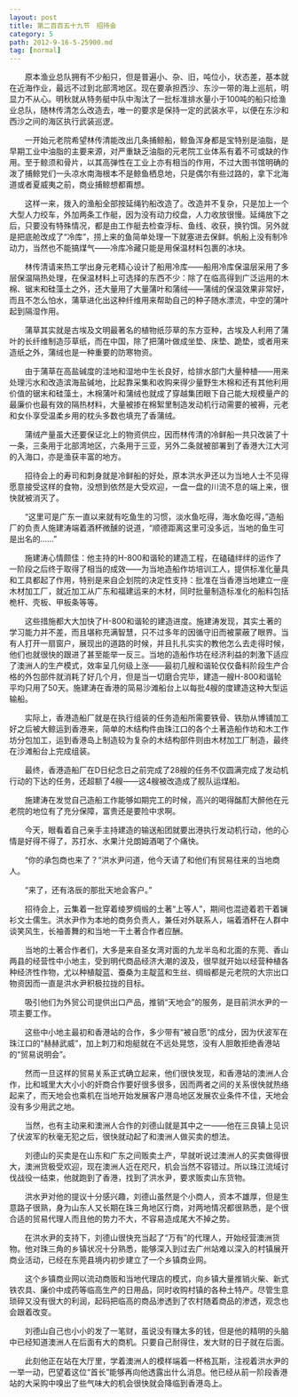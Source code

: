 ```yaml
---
layout: post
title: 第二百百五十九节　招待会
category: 5
path: 2012-9-16-5-25900.md
tag: [normal]
---
```


　　原本渔业总队拥有不少船只，但是普遍小、杂、旧，吨位小，状态差，基本就在近海作业，最远不过到北部湾地区。现在要承担西沙、东沙一带的海上巡航，明显力不从心。明秋就从特务艇中队中淘汰了一批标准排水量小于100吨的船只给渔业总队，随林传清怎么改造去，唯一的要求是保持一定的武装水平，以便在东沙和西沙之间的海区执行武装巡逻。

　　一开始元老院希望林传清能改出几条捕鲸船，鲸鱼浑身都是宝特别是油脂，是早期工业中油脂的主要来源，对严重缺乏油脂的元老院工业体系有着不可或缺的作用。至于鲸须和骨片，以其高弹性在工业上亦有相当的作用，不过大图书馆明确的泼了捕鲸党们一头凉水南海根本不是鲸鱼栖息地，只是偶尔有些过路的，拿下北海道或者夏威夷之前，商业捕鲸想都甭想。

　　这样一来，拨入的渔船全部按延绳钓船改造了。改造并不复杂，只是加上一个大型人力绞车，外加两条工作艇，因为没有动力绞盘，人力收放很慢。延绳放下之后，只要没有特殊情况，都是由工作艇去检查浮标、鱼线、收获，换钓饵。另外就是把底舱改成了“冷库”，捞上来的鱼简单处理一下就塞进去保鲜。帆船上没有制冷动力，当然也不能搞煤气――冷库冷藏只能是用保温材料包裹的冰块。

　　林传清请来热工学出身元老精心设计了船用冷库――船用冷库保温层采用了多层保温隔热处理，在保温材料上可选择的东西不少：除了在临高得到广泛运用的木棉、锯末和硅藻土之外，还大量用了大量蒲叶和蒲绒――蒲绒的保温效果非常好，而且不怎么怕水，蒲草进化出这种纤维用来帮助自己的种子随水漂流，中空的蒲叶起到隔湿作用。

　　蒲草其实就是古埃及文明最著名的植物纸莎草的东方亚种，古埃及人利用了蒲叶的长纤维制造莎草纸，而在中国，除了把蒲叶做成坐垫、床垫、跪垫，或者用来造纸之外，蒲绒也是一种重要的防寒物资。

　　由于蒲草在高盐碱度的洼地和湿地中生长良好，给排水部门大量种植――用来处理污水和改造滨海盐碱地，比起靠采集和收购来得少量野生木棉和还有其他利用价值的锯末和硅藻土，木棉蒲叶和蒲绒也就成了穿越集团眼下自己能大规模量产的最廉价也最有效的隔热材料，大量被掺在棉絮里制造发动机行动需要的被褥，元老和女仆享受温柔乡用的枕头多数也填充了香蒲绒。

　　蒲绒产量虽大还要保证北上的物资供应，因而林传清的冷鲜船一共只改装了十一条，三条用于北部湾地区，六条用于三亚，另外二条就被部署到了香港大江大河的入海口，亦是渔获丰富的地方。

　　招待会上的寿司和刺身就是冷鲜船的好处，原本洪水尹还以为当地人士不见得愿意接受这样的食物，没想到依然是大受欢迎，一盘一盘的川流不息的端上来，很快就被消灭了。

　　“这里可是广东一直以来就有吃鱼生的习惯，淡水鱼吃得，海水鱼吃得，”造船厂的负责人施建涛端着酒杯微醺的说道，“顺德距离这里可没多远，当地的鱼生可是出名的……”

　　施建涛心情颇佳：他主持的H-800和谐轮的建造工程，在磕磕绊绊的运作了一阶段之后终于取得了相当的成效――为当地造船作坊培训工人，提供标准化量具和工具都起了作用，特别是来自企划院的决定性支持：批准在当香港当地建立一座木材加工厂，就近加工从广东和福建运来的木材，同时批量制造标准化的船料包括桅杆、壳板、甲板条等等。

　　这些措施都大大加快了H-800和谐轮的建造进度。施建涛发现，其实土著的学习能力并不差，而且堪称充满智慧，只不过多年的因循守旧而被蒙蔽了眼界。当有人打开一扇窗户，展现出的道路的时候，并且扎扎实实的教他怎么去走得时候，他们也就很快的跟进了甚至能举一反三。当地的造船作坊在经济利益的刺激下适应了澳洲人的生产模式，效率呈几何级上涨――最初几艘和谐轮仅仅备料阶段生产合格的外包部件就消耗了好几个月，但是当一切磨合完毕，建造一艘H-800和谐轮平均只用了50天。施建涛在香港的简易沙滩船台上以每批4艘的度建造这种大型运输船。

　　实际上，香港造船厂就是在执行组装的任务造船所需要铁骨、铁肋从博铺加工好之后被大鲸运到香港来，简单的木结构件由珠江口的各个土著造船作坊和木工作坊分包加工，运到香港岛上制造较为复杂的木结构部件则由木材加工厂制造，最终在沙滩船台上完成组装。

　　最终，香港造船厂在D日纪念日之前完成了28艘的任务不仅圆满完成了发动机行动的下达的任务，还超额了4艘――这4艘被改造成了舰队运煤船。

　　施建涛在发觉自己造船工作能够如期完工的时候，高兴的喝得酩酊大醉他在元老院的地位有了充分保障，富贵还是要险中求啊。

　　今天，眼看着自己亲手主持建造的输送船团就要出港执行发动机行动，他的心情是好得不得了，苏打水、水果汁兑朗姆酒喝了个痛快。

　　“你的承包商也来了？”洪水尹问道，他今天请了和他们有贸易往来的当地商人。

　　“来了，还有洛辰的那批天地会客户。”

　　招待会上，云集着一批穿着绫罗绸缎的土著“上等人”，期间也混迹着若干着镧衫文士儒生。洪水尹作为本地的商务负责人，兼任对外联系人，端着酒杯在人群中谈笑风生，长袖善舞的和当地一干土著合作者应酬。

　　当地的土著合作者们，大多是来自圣女湾对面的九龙半岛和北面的东莞、香山两县的经营性中小地主，受到明代商品经济大潮的波及，很早就开始以经营种植各种经济性作物，尤以种植靛蓝、蚕桑为主靛蓝和生丝、绸缎都是元老院的大宗出口物资因而一直是洪水尹积极拉拢的目标。

　　吸引他们为外贸公司提供出口产品，推销“天地会”的服务，是目前洪水尹的一项主要工作。

　　这些中小地主最初和香港站的合作，多少带有“被自愿”的成分，因为伏波军在珠江口的“赫赫武威”，加上刺刀和炮艇就在不远处晃悠，没有人胆敢拒绝香港站的“贸易说明会”。

　　然而一旦这样的贸易关系正式确立起来，他们很快发现，和香港站的澳洲人合作，比和城里大大小小的奸商合作要好很多很多，因而两者之间的关系很快就热络起来了，而天地会也乘机在当地开始发展客户港岛地区发展农业条件不佳，天地会没有多少用武之地。

　　当然，也有主动来和澳洲人合作的刘德山就是其中之一――他在三良镇上见识了伏波军的秋毫无犯之后，很快就动起了和澳洲人做买卖的想法。

　　刘德山的买卖是在山东和广东之间贩卖土产，早就听说过澳洲人的买卖做得很大，澳洲货极受欢迎，现在澳洲人近在咫尺，机会当然不容错过。所以珠江流域讨伐战役一结束，他就跑到了香港，找到了洪水尹，要求贩卖山东货物。

　　洪水尹对他的提议十分感兴趣，刘德山虽然是个小商人，资本不雄厚，但是生意路子很熟，身为山东人又长期在珠三角地区行商，对两地情况都很熟悉，是个很合适的贸易代理人而且他的势力不大，不容易造成尾大不掉之势。

　　在洪水尹的支持下，刘德山很快充当起了“万有”的代理人，开始经营澳洲货物。他对珠三角的乡镇状况十分熟悉，能够深入到过去广州站难以深入的村镇展开商业活动，已经在东莞县境内初步建立了一个乡镇商业网。

　　这个乡镇商业网以流动商贩和当地代理店的模式，向乡镇大量推销火柴、新式铁农具、廉价中成药等临高生产的日用品，同时收购村镇的各种土特产。尽管生意琐碎又没有很大的利润，起码把临高的商品渗透到了农村随着商品的渗透，观念也会跟着改变。

　　刘德山自己也小小的发了一笔财，虽说没有赚太多的钱，但是他的精明的头脑中已经知道澳洲人在后面有大的商机。只要自己耐得住，发大财的日子就在后面。

　　此刻他正在站在大厅里，学着澳洲人的模样端着一杯格瓦斯，注视着洪水尹的一举一动，巴望着这位“首长”能够再向他透露出什么消息。他已经从前一阶段香港站的大采购中嗅出了些气味大的机会很快就会降临到香港岛上。